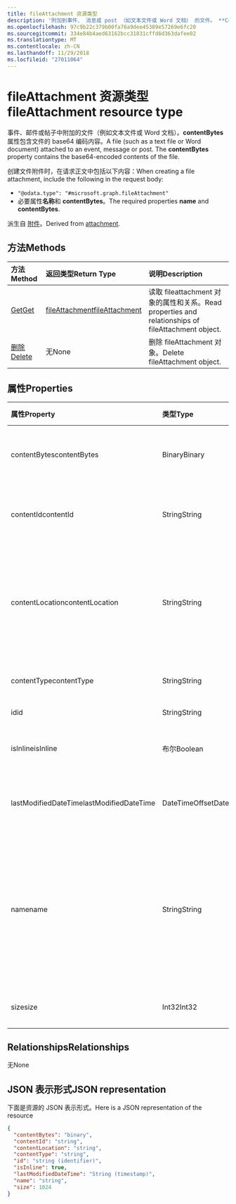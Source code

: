 ```yaml
---
title: fileAttachment 资源类型
description: '附加到事件、 消息或 post （如文本文件或 Word 文档） 的文件。 **ContentBytes** '
ms.openlocfilehash: 97c9b22c379b00fa76a9dee45389e57269e6fc20
ms.sourcegitcommit: 334e84b4aed63162bcc31831cffd6d363dafee02
ms.translationtype: MT
ms.contentlocale: zh-CN
ms.lasthandoff: 11/29/2018
ms.locfileid: "27011064"
---
```

# <a name="fileattachment-resource-type"></a><span data-ttu-id="69e83-104">fileAttachment 资源类型</span><span class="sxs-lookup"><span data-stu-id="69e83-104">fileAttachment resource type</span></span>

<span data-ttu-id="69e83-p102">事件、邮件或帖子中附加的文件（例如文本文件或 Word 文档）。**contentBytes** 属性包含文件的 base64 编码内容。</span><span class="sxs-lookup"><span data-stu-id="69e83-p102">A file (such as a text file or Word document) attached to an event, message or post. The  **contentBytes** property contains the base64-encoded contents of the file.</span></span>  

<span data-ttu-id="69e83-107">创建文件附件时，在请求正文中包括以下内容：</span><span class="sxs-lookup"><span data-stu-id="69e83-107">When creating a file attachment, include the following in the request body:</span></span>

* `"@odata.type": "#microsoft.graph.fileAttachment"`
* <span data-ttu-id="69e83-108">必要属性**名称**和 **contentBytes**。</span><span class="sxs-lookup"><span data-stu-id="69e83-108">The required properties **name** and **contentBytes**.</span></span>

<span data-ttu-id="69e83-109">派生自 [附件](attachment.md)。</span><span class="sxs-lookup"><span data-stu-id="69e83-109">Derived from [attachment](attachment.md).</span></span>

## <a name="methods"></a><span data-ttu-id="69e83-110">方法</span><span class="sxs-lookup"><span data-stu-id="69e83-110">Methods</span></span>

| <span data-ttu-id="69e83-111">方法</span><span class="sxs-lookup"><span data-stu-id="69e83-111">Method</span></span>       | <span data-ttu-id="69e83-112">返回类型</span><span class="sxs-lookup"><span data-stu-id="69e83-112">Return Type</span></span>  |<span data-ttu-id="69e83-113">说明</span><span class="sxs-lookup"><span data-stu-id="69e83-113">Description</span></span>|
|:---------------|:--------|:----------|
|[<span data-ttu-id="69e83-114">Get</span><span class="sxs-lookup"><span data-stu-id="69e83-114">Get</span></span>](../api/attachment-get.md) | [<span data-ttu-id="69e83-115">fileAttachment</span><span class="sxs-lookup"><span data-stu-id="69e83-115">fileAttachment</span></span>](fileattachment.md) |<span data-ttu-id="69e83-116">读取 fileattachment 对象的属性和关系。</span><span class="sxs-lookup"><span data-stu-id="69e83-116">Read properties and relationships of fileAttachment object.</span></span>|
|[<span data-ttu-id="69e83-117">删除</span><span class="sxs-lookup"><span data-stu-id="69e83-117">Delete</span></span>](../api/attachment-delete.md) | <span data-ttu-id="69e83-118">无</span><span class="sxs-lookup"><span data-stu-id="69e83-118">None</span></span> |<span data-ttu-id="69e83-119">删除 fileAttachment 对象。</span><span class="sxs-lookup"><span data-stu-id="69e83-119">Delete fileAttachment object.</span></span> |

## <a name="properties"></a><span data-ttu-id="69e83-120">属性</span><span class="sxs-lookup"><span data-stu-id="69e83-120">Properties</span></span>
| <span data-ttu-id="69e83-121">属性</span><span class="sxs-lookup"><span data-stu-id="69e83-121">Property</span></span>     | <span data-ttu-id="69e83-122">类型</span><span class="sxs-lookup"><span data-stu-id="69e83-122">Type</span></span>   |<span data-ttu-id="69e83-123">说明</span><span class="sxs-lookup"><span data-stu-id="69e83-123">Description</span></span>|
|:---------------|:--------|:----------|
|<span data-ttu-id="69e83-124">contentBytes</span><span class="sxs-lookup"><span data-stu-id="69e83-124">contentBytes</span></span>|<span data-ttu-id="69e83-125">Binary</span><span class="sxs-lookup"><span data-stu-id="69e83-125">Binary</span></span>|<span data-ttu-id="69e83-126">文件的 Base64 编码内容。</span><span class="sxs-lookup"><span data-stu-id="69e83-126">The base64-encoded contents of the file.</span></span>|
|<span data-ttu-id="69e83-127">contentId</span><span class="sxs-lookup"><span data-stu-id="69e83-127">contentId</span></span>|<span data-ttu-id="69e83-128">String</span><span class="sxs-lookup"><span data-stu-id="69e83-128">String</span></span>|<span data-ttu-id="69e83-129">获取 Exchange 存储中的附件 ID。</span><span class="sxs-lookup"><span data-stu-id="69e83-129">The ID of the attachment in the Exchange store.</span></span>|
|<span data-ttu-id="69e83-130">contentLocation</span><span class="sxs-lookup"><span data-stu-id="69e83-130">contentLocation</span></span>|<span data-ttu-id="69e83-131">String</span><span class="sxs-lookup"><span data-stu-id="69e83-131">String</span></span>|<span data-ttu-id="69e83-132">对应于附件内容所在位置的统一资源标识符 (URI)。</span><span class="sxs-lookup"><span data-stu-id="69e83-132">The Uniform Resource Identifier (URI) that corresponds to the location of the content of the attachment.</span></span>|
|<span data-ttu-id="69e83-133">contentType</span><span class="sxs-lookup"><span data-stu-id="69e83-133">contentType</span></span>|<span data-ttu-id="69e83-134">String</span><span class="sxs-lookup"><span data-stu-id="69e83-134">String</span></span>|<span data-ttu-id="69e83-135">附件的内容类型。</span><span class="sxs-lookup"><span data-stu-id="69e83-135">The content type of the attachment.</span></span>|
|<span data-ttu-id="69e83-136">id</span><span class="sxs-lookup"><span data-stu-id="69e83-136">id</span></span>|<span data-ttu-id="69e83-137">String</span><span class="sxs-lookup"><span data-stu-id="69e83-137">String</span></span>|<span data-ttu-id="69e83-138">附件 ID。</span><span class="sxs-lookup"><span data-stu-id="69e83-138">The attachment ID.</span></span>|
|<span data-ttu-id="69e83-139">isInline</span><span class="sxs-lookup"><span data-stu-id="69e83-139">isInline</span></span>|<span data-ttu-id="69e83-140">布尔</span><span class="sxs-lookup"><span data-stu-id="69e83-140">Boolean</span></span>|<span data-ttu-id="69e83-141">如果是内嵌附件则设置为 true。</span><span class="sxs-lookup"><span data-stu-id="69e83-141">Set to true if this is an inline attachment.</span></span>|
|<span data-ttu-id="69e83-142">lastModifiedDateTime</span><span class="sxs-lookup"><span data-stu-id="69e83-142">lastModifiedDateTime</span></span>|<span data-ttu-id="69e83-143">DateTimeOffset</span><span class="sxs-lookup"><span data-stu-id="69e83-143">DateTimeOffset</span></span>|<span data-ttu-id="69e83-144">上次修改附件的日期和时间。</span><span class="sxs-lookup"><span data-stu-id="69e83-144">The date and time when the attachment was last modified.</span></span>|
|<span data-ttu-id="69e83-145">name</span><span class="sxs-lookup"><span data-stu-id="69e83-145">name</span></span>|<span data-ttu-id="69e83-146">String</span><span class="sxs-lookup"><span data-stu-id="69e83-146">String</span></span>|<span data-ttu-id="69e83-147">表示显示在表示嵌入的附件的图标下方的文本的名称。该名称不必是实际的文件名。</span><span class="sxs-lookup"><span data-stu-id="69e83-147">The name representing the text that is displayed below the icon representing the embedded attachment.This does not need to be the actual file name.</span></span>|
|<span data-ttu-id="69e83-148">size</span><span class="sxs-lookup"><span data-stu-id="69e83-148">size</span></span>|<span data-ttu-id="69e83-149">Int32</span><span class="sxs-lookup"><span data-stu-id="69e83-149">Int32</span></span>|<span data-ttu-id="69e83-150">附件大小，以字节为单位。</span><span class="sxs-lookup"><span data-stu-id="69e83-150">The size in bytes of the attachment.</span></span>|

## <a name="relationships"></a><span data-ttu-id="69e83-151">Relationships</span><span class="sxs-lookup"><span data-stu-id="69e83-151">Relationships</span></span>
<span data-ttu-id="69e83-152">无</span><span class="sxs-lookup"><span data-stu-id="69e83-152">None</span></span>


## <a name="json-representation"></a><span data-ttu-id="69e83-153">JSON 表示形式</span><span class="sxs-lookup"><span data-stu-id="69e83-153">JSON representation</span></span>

<span data-ttu-id="69e83-154">下面是资源的 JSON 表示形式。</span><span class="sxs-lookup"><span data-stu-id="69e83-154">Here is a JSON representation of the resource</span></span>

<!-- {
  "blockType": "resource",
  "baseType": "microsoft.graph.attachment",
  "optionalProperties": [

  ],
  "@odata.type": "microsoft.graph.fileAttachment"
}-->

```json
{
  "contentBytes": "binary",
  "contentId": "string",
  "contentLocation": "string",
  "contentType": "string",
  "id": "string (identifier)",
  "isInline": true,
  "lastModifiedDateTime": "String (timestamp)",
  "name": "string",
  "size": 1024
}

```

<!-- uuid: 8fcb5dbc-d5aa-4681-8e31-b001d5168d79
2015-10-25 14:57:30 UTC -->
<!-- {
  "type": "#page.annotation",
  "description": "fileAttachment resource",
  "keywords": "",
  "section": "documentation",
  "tocPath": ""
}-->
